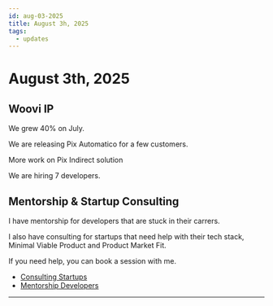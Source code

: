 ```yaml
---
id: aug-03-2025
title: August 3h, 2025
tags:
  - updates
---
```


# August 3th, 2025

## Woovi IP

We grew 40% on July.

We are releasing Pix Automatico for a few customers.

More work on Pix Indirect solution

We are hiring 7 developers.

## Mentorship & Startup Consulting

I have mentorship for developers that are stuck in their carrers.

I also have consulting for startups that need help with their tech stack, Minimal Viable Product and Product Market Fit.

If you need help, you can book a session with me.

- [Consulting Startups](../../../paid-consulting-startups.mdx)
- [Mentorship Developers](../../../paid-mentorship-developers.mdx)

---
